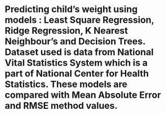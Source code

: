 # Predicting child’s weight using models : Least Square Regression, Ridge Regression, K Nearest Neighbour’s and Decision Trees.  Dataset used is data from National Vital Statistics System which is a part of National Center for Health Statistics. These models are compared with Mean Absolute Error and RMSE method values.
